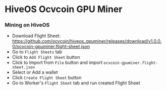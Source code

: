 # HiveOS Ocvcoin GPU Miner


### Mining on HiveOS

- Download Flight Sheet: <https://github.com/ocvcoin/hiveos_gpuminer/releases/download/v1.0.0.0/ocvcoin-gpuminer.flight-sheet.json>
- Go to `Flight Sheets` tab
- Click to `Add Flight Sheet` button
- Click to Import from `File` button and import `ocvcoin-gpuminer.flight-sheet.json` 
- Select or Add a wallet
- Click `Create Flight Sheet` button
- Go to Worker's `Flight Sheet` tab and run created Flight Sheet


